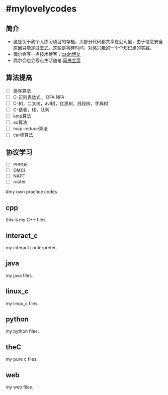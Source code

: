 #mylovelycodes
=============
## 简介
-  这是关于我个人练习项目的存档，大部分代码都共享在公司里，由于信息安全原因只能是过去式。这些是零碎时间，对感兴趣的一个个知识点的实践。
-  偶尔会写一点技术博客：[csdn博文](http://blog.csdn.net/stepbystepto)
-  偶尔会也会写点生活随笔:[简书主页](http://www.jianshu.com/u/ea34de0e22bf)
## 算法提高
- [ ] 排序算法
- [ ] C-正则表达式 ，DFA NFA
- [ ] C-树，二叉树，avl树，红黑树，线段树，字典树
- [ ] C-链表，栈，队列
- [ ] kmp算法
- [ ] ac算法
- [ ] map-reduce算法
- [ ] car桶算法

## 协议学习
- [ ] PPPOE
- [ ] OMCI
- [ ] NAPT
- [ ] router

#my own practice codes
## cpp
this is my C++ files.

## interact_c
my interact c interpreter.

## java
my java files.

## linux_c
my linux_c files.

## python
my python files.

## theC
my pure c files.

## web
my web files.
